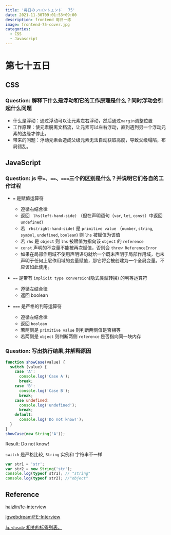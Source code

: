 ```yaml
---
title: '毎日のフロントエンド　 75'
date: 2021-11-30T09:01:53+09:00
description: frontend 每日一练
image: frontend-75-cover.jpg
categories:
  - CSS
  - Javascript
---
```


# 第七十五日

## CSS

### **Question:** 解释下什么是浮动和它的工作原理是什么？同时浮动会引起什么问题

- 什么是浮动：通过浮动可以让元素左右浮动，然后通过`margin`调整位置
- 工作原理：使元素脱离文档流，让元素可以左右浮动，直到遇到另一个浮动元素的边缘才停止。
- 带来的问题：浮动元素会造成父级元素无法自动获取高度，导致父级塌陷，布局错乱。

## JavaScript

### **Question:** js 中`=`、`==`、`===`三个的区别是什么？并说明它们各自的工作过程

- `=` 是赋值运算符

  - 遵循右结合律
  - 返回 ` lhs(left-hand-side)` （但在声明语句（`var`, `let`, `const`）中返回 `undefined`）
  - 若 ` rhs(right-hand-side)` 是 `primitive value` （`number`, `string`, `symbol`, `undefined`, `boolean`) 则 `lhs` 被赋值为该值
  - 若 `rhs` 是 `object` 则 `lhs` 被赋值为指向该 `object` 的 `reference`
  - `const` 声明的不变量不能被再次赋值，否则会 `throw ReferenceError`
  - 如果在局部作用域不使用声明语句就给一个既未声明于局部作用域，也未声明于任何上层作用域的变量赋值，那它将会被创建为一个全局变量。不应该如此使用。

- `==` 是带有 `implicit type conversion`(隐式类型转换) 的判等运算符

  - 遵循左结合律
  - 返回 boolean

- `===` 是严格的判等运算符
  - 遵循左结合律
  - 返回 `boolean`
  - 若两侧是 `primitive value` 则判断两侧值是否相等
  - 若两侧是 `object` 则判断两侧 `reference` 是否指向同一块内存

### **Question:** 写出执行结果,并解释原因

```js
function showCase(value) {
  switch (value) {
    case 'A':
      console.log('Case A');
      break;
    case 'B':
      console.log('Case B');
      break;
    case undefined:
      console.log('undefined');
      break;
    default:
      console.log('Do not know!');
  }
}
showCase(new String('A'));
```

Result: Do not know!

`switch` 是严格比较, `String` 实例和 字符串不一样

```js
var str1 = 'str';
var str2 = new String('str');
console.log(typeof str1); // "string"
console.log(typeof str2); //"object"
```

## Reference

[haizlin/fe-interview](https://github.com/haizlin/fe-interview)

[lgwebdream/FE-Interview ](https://github.com/lgwebdream/FE-Interview)

[与 `<head>` 相关的标签列表。](https://github.com/Amery2010/HEAD#meta-%E6%A0%87%E7%AD%BE)
